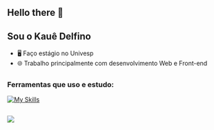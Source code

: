 ## Hello there 👋
## Sou o Kauê Delfino

- 🖥️ Faço estágio no Univesp
- 🌐 Trabalho principalmente com desenvolvimento Web e Front-end
 
##

### Ferramentas que uso e estudo:
[![My Skills](https://skillicons.dev/icons?i=js,html,css,java,python,mysql,mongodb,wordpress)](https://skillicons.dev)
 
 ##

 

 <div>
  <a href="www.linkedin.com/in/kaue-delfino" target="_blank"><img src="https://img.shields.io/badge/-LinkedIn-%230077B5?style=for-the-badge&logo=linkedin&logoColor=white" target="_blank"></a> 
  
</div>
